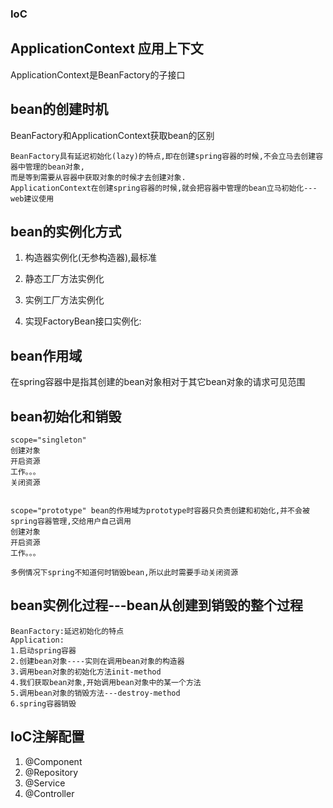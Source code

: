 ### IoC

## ApplicationContext 应用上下文
ApplicationContext是BeanFactory的子接口


## bean的创建时机
BeanFactory和ApplicationContext获取bean的区别
```
BeanFactory具有延迟初始化(lazy)的特点,即在创建spring容器的时候,不会立马去创建容器中管理的bean对象,
而是等到需要从容器中获取对象的时候才去创建对象.
ApplicationContext在创建spring容器的时候,就会把容器中管理的bean立马初始化---web建议使用
```


## bean的实例化方式
1. 构造器实例化(无参构造器),最标准

2. 静态工厂方法实例化

3. 实例工厂方法实例化

4. 实现FactoryBean接口实例化:



## bean作用域
在spring容器中是指其创建的bean对象相对于其它bean对象的请求可见范围


## bean初始化和销毁
```
scope="singleton"
创建对象
开启资源
工作。。。
关闭资源
     
   
scope="prototype" bean的作用域为prototype时容器只负责创建和初始化,并不会被spring容器管理,交给用户自己调用
创建对象
开启资源
工作。。。
    
多例情况下spring不知道何时销毁bean,所以此时需要手动关闭资源
```


## bean实例化过程---bean从创建到销毁的整个过程
```
BeanFactory:延迟初始化的特点
Application:
1.启动spring容器
2.创建bean对象----实则在调用bean对象的构造器
3.调用bean对象的初始化方法init-method
4.我们获取bean对象,开始调用bean对象中的某一个方法
5.调用bean对象的销毁方法---destroy-method
6.spring容器销毁
```


## IoC注解配置
1. @Component
2. @Repository
3. @Service
4. @Controller